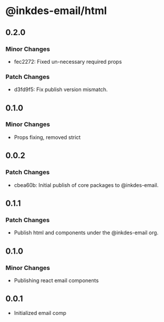 # @inkdes-email/html

## 0.2.0

### Minor Changes

- fec2272: Fixed un-necessary required props

### Patch Changes

- d3fd9f5: Fix publish version mismatch.

## 0.1.0

### Minor Changes

- Props fixing, removed strict

## 0.0.2

### Patch Changes

- cbea60b: Initial publish of core packages to @inkdes-email.

## 0.1.1

### Patch Changes

- Publish html and components under the @inkdes-email org.

## 0.1.0

### Minor Changes

- Publishing react email components

## 0.0.1

- Initialized email comp
